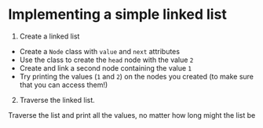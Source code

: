 # Implementing a simple linked list

1. Create a linked list

- Create a `Node` class with `value` and `next` attributes
- Use the class to create the `head` node with the value `2`
- Create and link a second node containing the value `1`
- Try printing the values (`1` and `2`) on the nodes you created (to make sure that you can access them!)

2. Traverse the linked list.

Traverse the list and print all the values, no matter how long might the list be